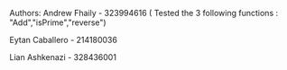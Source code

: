 Authors:
Andrew Fhaily - 323994616 ( Tested the 3 following functions : "Add","isPrime","reverse")

Eytan Caballero - 214180036


Lian Ashkenazi	- 328436001

